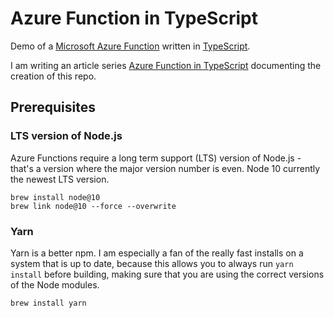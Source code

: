# Azure Function in TypeScript

Demo of a [Microsoft Azure Function](https://docs.microsoft.com/en-us/azure/azure-functions/functions-overview) written in [TypeScript](https://www.typescriptlang.org/).

I am writing an article series [Azure Function in TypeScript](https://janaagaard.com/blog/2019-06-12-azure-functions-in-typescript) documenting the creation of this repo.

## Prerequisites

### LTS version of Node.js

Azure Functions require a long term support (LTS) version of Node.js - that's a version where the major version number is even. Node 10 currently the newest LTS version.

    brew install node@10
    brew link node@10 --force --overwrite

### Yarn

Yarn is a better npm. I am especially a fan of the really fast installs on a system that is up to date, because this allows you to always run `yarn install` before building, making sure that you are using the correct versions of the Node modules.

    brew install yarn
